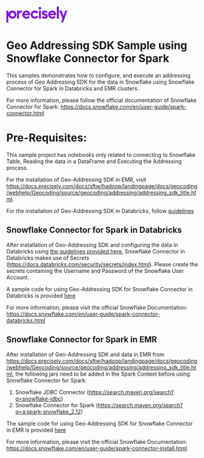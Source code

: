 ![Precisely](../../Precisely_Logo.png)

# Geo Addressing SDK Sample using Snowflake Connector for Spark
This samples demonstrates how to configure, and execute an addressing process of Geo Addressing SDK for the data in Snowflake using Snowflake Connector for Spark in Databricks and EMR clusters.

For more information, please follow the official documentation of Snowflake Connector for Spark: https://docs.snowflake.com/en/user-guide/spark-connector.html


# Pre-Requisites:
This sample project has notebooks only related to connecting to Snowflake Table, Reading the data in a DataFrame and Executing the Addressing process. 

For the installation of Geo-Addressing SDK in EMR, visit https://docs.precisely.com/docs/sftw/hadoop/landingpage/docs/geocoding/webhelp/Geocoding/source/geocoding/addressing/addressing_sdk_title.html. 

For the installation of Geo-Addressing SDK in Databricks, follow [guidelines](../databricks-addressing/README.md)

## Snowflake Connector for Spark in Databricks
After installation of Geo-Addressing SDK and configuring the data in Databricks using [the guidelines provided here](../databricks-addressing/README.md), Snowflake Connector in Databricks makes use of Secrets (https://docs.databricks.com/security/secrets/index.html). Please create the secrets containing the Username and Password of the Snowflake User Account.

A sample code for using Geo-Addressing SDK for Snowflake Connector in Databricks is provided [here](../snowflake-connector/databricks/Snowflake_Connector_Addressing_Demo.ipynb)

For more information, please visit the official Snowflake Documentation: https://docs.snowflake.com/en/user-guide/spark-connector-databricks.html


## Snowflake Connector for Spark in EMR
After installation of Geo-Addressing SDK and data in EMR from https://docs.precisely.com/docs/sftw/hadoop/landingpage/docs/geocoding/webhelp/Geocoding/source/geocoding/addressing/addressing_sdk_title.html, the following jars need to be added in the Spark Context before using Snowflake Connector for Spark:
1. Snowflake JDBC Connector (https://search.maven.org/search?q=snowflake-jdbc)
2. Snowflake Connector for Spark (https://search.maven.org/search?q=a:spark-snowflake_2.12)

The sample code for using Geo-Addressing SDK for Snowflake Connector in EMR is provided [here](../snowflake-connector/emr/EMR_PySpark_Addressing_Snowflake_Connector.ipynb)

For more information, please visit the official Snowflake Documentation: https://docs.snowflake.com/en/user-guide/spark-connector-install.html